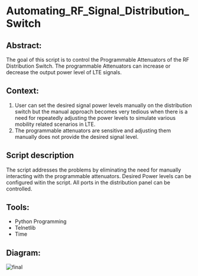 # Automating_RF_Signal_Distribution_Switch

## Abstract: 

The goal of this script is to control the Programmable Attenuators of the RF Distribution Switch. 
The programmable Attenuators can increase or decrease the output power level of LTE signals. 
 

## Context: 
1. User can set the desired signal power levels manually on the distribution switch but the manual approach becomes very tedious when there is a need for
repeatedly adjusting the power levels to simulate various mobility related scenarios in LTE. 
2. The programmable attenuators are sensitive and adjusting them manually does not provide the desired signal level.

## Script description
The script addresses the problems by eliminating the need for manually interacting with the programmable attenuators. 
Desired Power levels can be configured witin the script.
All ports in the distribution panel can be controlled.

## Tools:
- Python Programming
- Telnetlib 
- Time

## Diagram:

![final](https://user-images.githubusercontent.com/77254370/105669867-ea0fb200-5e94-11eb-8f2d-d0b07d616838.JPG)


